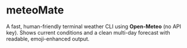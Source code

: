 # meteoMate
A fast, human-friendly terminal weather CLI using **Open-Meteo** (no API key).   Shows current conditions and a clean multi-day forecast with readable, emoji-enhanced output.
